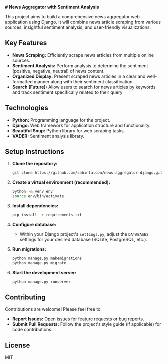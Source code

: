 **# News Aggregator with Sentiment Analysis**

This project aims to build a comprehensive news aggregator web application using Django.  It will combine news article scraping from various sources, insightful sentiment analysis, and user-friendly visualizations.

## Key Features

* **News Scraping:** Efficiently scrape news articles from multiple online sources.
* **Sentiment Analysis:** Perform analysis to determine the sentiment (positive, negative, neutral) of news content.
* **Organized Display:** Present scraped news articles in a clear and well-formatted manner along with their sentiment classification.
* **Search (Future):** Allow users to search for news articles by keywords and track sentiment specifically related to their query

## Technologies

* **Python:** Programming language for the project.
* **Django:**  Web framework for application structure and functionality.
* **Beautiful Soup:** Python library for web scraping tasks.
* **VADER:**  Sentiment analysis library.

## Setup Instructions

1. **Clone the repository:** 
   ```bash
   git clone https://github.com/sahinfalcon/news-aggregator-django.git
   ```

2. **Create a virtual environment (recommended):**  
   ```bash
   python -m venv env
   source env/bin/activate 
   ```

3. **Install dependencies:**
   ```bash
   pip install -r requirements.txt
   ```

4. **Configure database:**
   * Within your Django project's `settings.py`, adjust the `DATABASES` settings for your desired database (SQLite, PostgreSQL, etc.).

5. **Run migrations:**
   ```bash
   python manage.py makemigrations
   python manage.py migrate
   ```

6. **Start the development server:**
   ```bash
   python manage.py runserver
   ```

## Contributing

Contributions are welcome! Please feel free to:

* **Report Issues:** Open issues for feature requests or bug reports.
* **Submit Pull Requests:**  Follow the project's style guide (if applicable) for code contributions.  

## License

MIT

